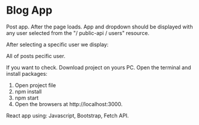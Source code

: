 # Blog App

Post app. After the page loads. App and dropdown should be displayed with any user selected from the "/ public-api / users" resource.

After selecting a specific user we display:

All of posts pecific user.

If you want to check. Download project on yours PC. Open the terminal and install packages:

1. Open project file
2. npm install
3. npm start
4. Open the browsers at http://localhost:3000.

React app using: Javascript, Bootstrap, Fetch API.
